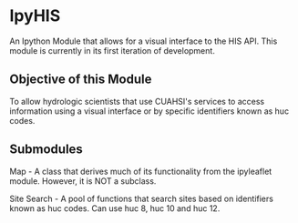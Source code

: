 # IpyHIS
An Ipython Module that allows for a visual interface to the HIS API. This module is currently in its first iteration of development. 

## Objective of this Module
To allow hydrologic scientists that use CUAHSI's services to access information using a visual interface or by specific identifiers known as huc codes.

## Submodules
Map - A class that derives much of its functionality from the ipyleaflet module. However, it is NOT a subclass.

Site Search - A pool of functions that search sites based on identifiers known as huc codes. Can use huc 8, huc 10 and huc 12.

